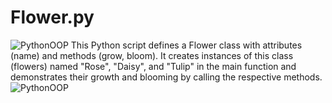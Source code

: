 # Flower.py
![PythonOOP](https://github.com/JamesR211/Flower.py/assets/158087686/7940931d-20d6-42fb-a07a-b37d5adfff2c)
This Python script defines a Flower class with attributes (name) and methods (grow, bloom). It creates instances of this class (flowers) named "Rose", "Daisy", and "Tulip" in the main function and demonstrates their growth and blooming by calling the respective methods.
![PythonOOP](https://github.com/JamesR211/Flower.py/assets/158087686/7f4a4e20-4194-4824-a1ea-51b62a41f80c)
